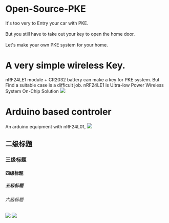 # Open-Source-PKE
It's too very to Entry your car with PKE.<br>  
But you still have to take out your key to open the home door.<br>  
Let's make your own PKE system for your home.<br>  

# A very simple wireless Key. 
nRF24LE1 module + CR2032 battery can make a key for PKE system. But Find a suitable case is a difficult job.
nRF24LE1 is Ultra-low Power Wireless System On-Chip Solution
![](https://github.com/fryefryefrye/Open-Source-PKE/raw/master/img/tag_simple.jpg)
# Arduino based controler
An arduino equipment with nRF24L01, 
![](https://github.com/fryefryefrye/Open-Source-PKE/raw/master/img/rx_simple.jpg)
## 二级标题  
### 三级标题  
#### 四级标题  
##### 五级标题  
###### 六级标题 
![](https://github.com/fryefryefrye/Open-Source-PKE/raw/master/img/nRF24LE1.jpg)
![](https://github.com/fryefryefrye/Open-Source-PKE/raw/master/img/nRF24LE1_back.jpg)
